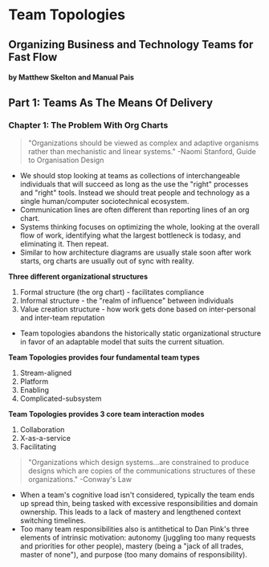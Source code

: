 # Team Topologies

## Organizing Business and Technology Teams for Fast Flow

#### by Matthew Skelton and Manual Pais

## Part 1: Teams As The Means Of Delivery

### Chapter 1: The Problem With Org Charts

> "Organizations should be viewed as complex and adaptive organisms rather than mechanistic and linear systems." -Naomi Stanford, Guide to Organisation Design

- We should stop looking at teams as collections of interchangeable individuals that will succeed as long as the use the "right" processes and "right" tools.  Instead we should treat people and technology as a single human/computer sociotechnical ecosystem.
- Communication lines are often different than reporting lines of an org chart.
- Systems thinking focuses on optimizing the whole, looking at the overall flow of work, identifying what the largest bottleneck is todasy, and eliminating it.  Then repeat.
- Similar to how architecture diagrams are usually stale soon after work starts, org charts are usually out of sync with reality.

**Three different organizational structures**
1. Formal structure (the org chart) - facilitates compliance
2. Informal structure - the "realm of influence" between individuals
3. Value creation structure - how work gets done based on inter-personal and inter-team reputation

- Team topologies abandons the historically static organizational structure in favor of an adaptable model that suits the current situation.

**Team Topologies provides four fundamental team types**
1. Stream-aligned
2. Platform
3. Enabling
4. Complicated-subsystem

**Team Topologies provides 3 core team interaction modes**
1. Collaboration
2. X-as-a-service
3. Facilitating

> "Organizations which design systems...are constrained to produce designs which are copies of the communications structures of these organizations." -Conway's Law

- When a team's cognitive load isn't considered, typically the team ends up spread thin, being tasked with excessive responsibilities and domain ownership.  This leads to a lack of mastery and lengthened context switching timelines.
- Too many team responsibilities also is antithetical to Dan Pink's three elements of intrinsic motivation: autonomy (juggling too many requests and priorities for other people), mastery (being a "jack of all trades, master of none"), and purpose (too many domains of responsibility).
